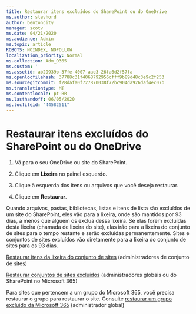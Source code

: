 ```yaml
---
title: Restaurar itens excluídos do SharePoint ou do OneDrive
ms.author: stevhord
author: bentoncity
manager: scotv
ms.date: 04/21/2020
ms.audience: Admin
ms.topic: article
ROBOTS: NOINDEX, NOFOLLOW
localization_priority: Normal
ms.collection: Adm_O365
ms.custom: ''
ms.assetid: ab29939b-37fe-4007-aae3-26fa6d2f57fa
ms.openlocfilehash: 37788c31f4068792956cfff9b89d48c3e9c2f253
ms.sourcegitcommit: f28dafa0f727870038f72bc904da926daf4ec07b
ms.translationtype: MT
ms.contentlocale: pt-BR
ms.lasthandoff: 06/05/2020
ms.locfileid: "44582511"
---
```

# <a name="restore-deleted-items-from-sharepoint-or-onedrive"></a>Restaurar itens excluídos do SharePoint ou do OneDrive

1. Vá para o seu OneDrive ou site do SharePoint.
    
2. Clique em **Lixeira** no painel esquerdo. 
    
3. Clique à esquerda dos itens ou arquivos que você deseja restaurar.
    
4. Clique em **Restaurar**. 
    
Quando arquivos, pastas, bibliotecas, listas e itens de lista são excluídos de um site do SharePoint, eles vão para a lixeira, onde são mantidos por 93 dias, a menos que alguém os exclua dessa lixeira. Se elas forem excluídas desta lixeira (chamada de lixeira do site), elas irão para a lixeira do conjunto de sites para o tempo restante e serão excluídas permanentemente. Sites e conjuntos de sites excluídos vão diretamente para a lixeira do conjunto de sites para os 93 dias.
  
[Restaurar itens da lixeira do conjunto de sites](https://go.microsoft.com/fwlink/?linkid=867800) (administradores de conjunto de sites) 
  
[Restaurar conjuntos de sites excluídos](https://go.microsoft.com/fwlink/?linkid=867660) (administradores globais ou do SharePoint no Microsoft 365) 
  
Para sites que pertencem a um grupo do Microsoft 365, você precisa restaurar o grupo para restaurar o site. Consulte [restaurar um grupo excluído da Microsoft 365](https://go.microsoft.com/fwlink/?linkid=867802) (administrador global) 
  

